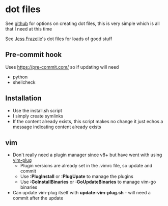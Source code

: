 # dot files
See [github](https://dotfiles.github.io/) for options on creating dot files, this is very simple which is all that I need at this time

See [Jess Frazelle](https://github.com/jfrazelle)'s dot files for loads of good stuff


## Pre-commit hook
Uses https://pre-commit.com/ so if updating will need
- python
- shellcheck


## Installation
- Use the install.sh script
- I simply create symlinks
- If the content already exists, this script makes no change it just echos a message indicating content already exists


## vim
- Don't really need a plugin manager since v8+ but have went with using [vim-plug](https://github.com/junegunn/vim-plug)
  - Plugin versions are already set in the .vimrc file, so update and commit
  - Use **:PlugInstall** or **:PlugUpate** to manage the plugins
  - Use **:GoInstallBinaries** or **:GoUpdateBinaries** to manage vim-go binaries
- Can update vim-plug itself with **update-vim-plug.sh** - will need a commit after the update
